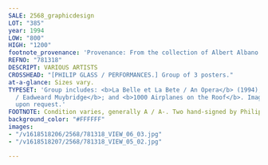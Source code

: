 ```yaml
---
SALE: 2568_graphicdesign
LOT: "385"
year: 1994
LOW: "800"
HIGH: "1200"
footnote_provenance: 'Provenance: From the collection of Albert Albano.'
REFNO: "781318"
DESCRIPT: VARIOUS ARTISTS
CROSSHEAD: "[PHILIP GLASS / PERFORMANCES.] Group of 3 posters."
at-a-glance: Sizes vary.
TYPESET: 'Group includes: <b>La Belle et La Bete / An Opera</b> (1994); <b>The Photographer
  / Eadweard Muybridge</b>; and <b>1000 Airplanes on the Roof</b>. Images available
  upon request.'
FOOTNOTE: Condition varies, generally A / A-. Two hand-signed by Philip Glass. Paper.
background_color: "#FFFFFF"
images:
- "/v1618518206/2568/781318_VIEW_06_03.jpg"
- "/v1618518207/2568/781318_VIEW_05_02.jpg"

---
```

